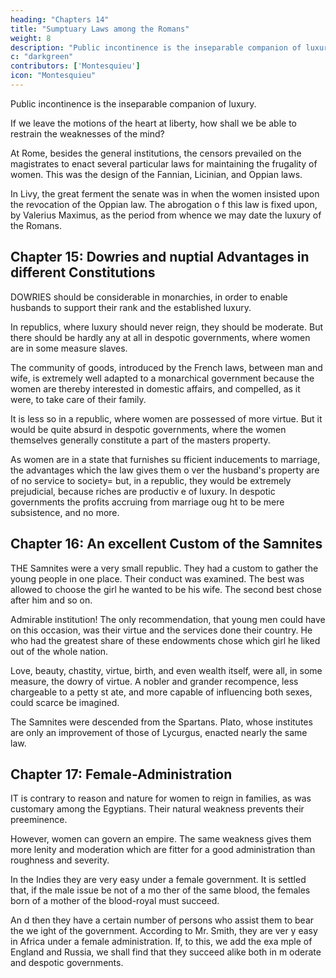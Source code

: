 ```yaml
---
heading: "Chapters 14"
title: "Sumptuary Laws among the Romans"
weight: 8
description: "Public incontinence is the inseparable companion of luxury"
c: "darkgreen"
contributors: ['Montesquieu']
icon: "Montesquieu"
---
```




Public incontinence is the inseparable companion of luxury. 

If we leave the motions of the heart at liberty, how shall we be able to restrain the weaknesses of the mind?

At Rome, besides the general institutions, the censors prevailed on the magistrates to enact several particular laws for maintaining the frugality of women. This was the design of the Fannian, Licinian, and Oppian laws.

In Livy, the great ferment the senate was in when the women insisted upon the revocation of the Oppian law. The abrogation o f this law is fixed upon, by Valerius Maximus, as the period from whence we may date the luxury of the Romans.



## Chapter 15: Dowries and nuptial Advantages in different Constitutions

DOWRIES should be considerable in monarchies, in order to enable husbands to support their rank and the established luxury. 

In republics, where luxury should never reign, they should be moderate. But there should be hardly any at all in despotic governments, where women are in some measure slaves.

The community of goods, introduced by the French laws, between man and wife, is extremely well adapted to a monarchical government because the women are thereby interested in domestic affairs, and compelled, as it were, to take care of their family. 

It is less so in a republic, where women are possessed of more virtue. But it would be quite absurd in despotic governments, where the women themselves generally constitute a part of the masters property.

As women are in a state that furnishes su fficient inducements to marriage, the advantages which the law gives them o ver the husband's property are of no service to society=  but, in a republic, they would be extremely prejudicial, because riches are productiv e of luxury. In despotic governments the profits accruing from marriage oug ht to be mere subsistence, and no more.


## Chapter 16: An excellent Custom of the Samnites

THE Samnites were a very small republic. They had a custom to gather the young people in one place. Their conduct was examined. The best was allowed to choose the girl he wanted to be his wife. The second best chose after him and so on. 

Admirable institution! The only recommendation, that young men could have on this occasion, was their virtue and the services done their country. He who had the greatest share of these endowments chose which girl he liked out of the whole nation.

Love, beauty, chastity, virtue, birth, and even wealth itself, were all, in some measure, the dowry of virtue. A nobler and grander recompence, less chargeable to a petty st ate, and more capable of influencing both sexes, could scarce be imagined.

The Samnites were descended from the Spartans. Plato, whose institutes are only an improvement of those of Lycurgus, enacted nearly the same law.


## Chapter 17: Female-Administration

IT is contrary to reason and nature for women to reign in families, as was customary among the Egyptians. Their natural weakness prevents their preeminence.

However, women can govern an empire. The same weakness gives them more lenity and moderation which are fitter for a good administration than roughness and severity.

In the Indies they are very easy under a female government. It is settled that, if the male issue be not of a mo ther of the same blood, the females born of a mother of the blood-royal must succeed.

An d then they have a certain number of persons who assist them to bear the we ight of the government. According to Mr. Smith, they are ver y easy in Africa under a female administration. If, to this, we add the exa mple of England and Russia, we shall find that they succeed alike both in m oderate and despotic governments.

